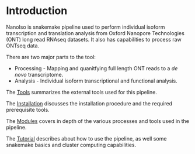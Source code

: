 # Introduction

NanoIso is snakemake pipeline used to perform individual isoform transcription and translation analysis from Oxford Nanopore Technologies (ONT) long read RNAseq datasets. It also has capabilities to process raw ONTseq data.

There are two major parts to the tool:

* Processing - Mapping and quanitfying full length ONT reads to a *de novo* transcriptome.
* Analysis - Individual isoform transcriptional and functional analysis.

The [Tools](tools.md) summarizes the external tools used for this pipeline.

The [Installation](prerequisite.md) discusses the installation procedure and the required prerequisite tools.

The [Modules](overview.md) covers in depth of the various processes and tools used in the pipeline.

The [Tutorial](general.md) describes about how to use the pipeline, as well some snakemake basics and cluster computing capabilities.
